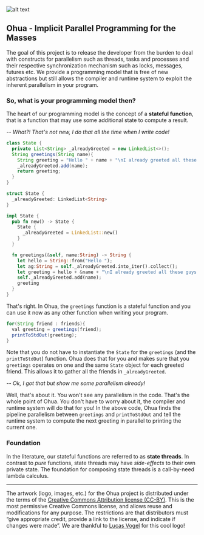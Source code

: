 ![alt text](https://github.com/ohua-dev/ohua.github.io/blob/master/ohua_logo.jpg "Ohua")

## Ohua - Implicit Parallel Programming for the Masses

The goal of this project is to release the developer from the burden to deal with constructs for parallelism such as threads, tasks and processes and their respective synchronization mechanism such as locks, messages, futures etc. We provide a programming model that is free of new abstractions but still allows the compiler and runtime system to exploit the inherent parallelism in your program.

### So, what is your programming model then?

The heart of our programming model is the concept of a **stateful function**, that is a function that may use some additional state to compute a result.

_-- What?! That's not new, I do that all the time when I write code!_

```java
class State {
  private List<String> _alreadyGreeted = new LinkedList<>();
  String greetings(String name){
    String greeting = "Hello " + name + "\nI already greeted all these guys: " + _alreadyGreeted;
    _alreadyGreeted.add(name);
    return greeting;
  }
}
```

```rust
struct State {
  _alreadyGreeted: LinkedList<String>
}

impl State {
  pub fn new() -> State {
    State {
      _alreadyGreeted = LinkedList::new()
    }
  }

  fn greetings(&self, name:String) -> String {
    let hello = String::from("Hello ");
    let ag:String = self._alreadyGreeted.into_iter().collect();
    let greeting = hello + &name + "\nI already greeted all these guys: " + &ag;
    self._alreadyGreeted.add(name);
    greeting
  }
}
```

That's right. In Ohua, the `greetings` function is a stateful function and you can use it now as any other function when writing your program.

```java
for(String friend : friends){
  val greeting = greetings(friend);
  printToStdOut(greeting);
}
```

Note that you do not have to instantiate the `State` for the `greetings` (and the `printToStdOut`) function. Ohua does that for you and makes sure that you `greetings` operates on one and the same `State` object for each greeted friend. This allows it to gather all the friends in `_alreadyGreeted`.

_--  Ok, I got that but show me some parallelism already!_

Well, that's about it. You won't see any parallelism in the code. That's the whole point of Ohua. You don't have to worry about it, the compiler and runtime system will do that for you! In the above code, Ohua finds the pipeline parallelism between `greetings` and `printToStdOut` and tell the runtime system to compute the next greeting in parallel to printing the current one.


### Foundation

In the literature, our stateful functions are referred to as **state threads**. In contrast to _pure_ functions, state threads may have _side-effects_ to their own private state. The foundation for composing state threads is a call-by-need lambda calculus.



***

The artwork (logo, images, etc.) for the Ohua project is distributed under the terms of the [Creative Commons Attribution license (CC-BY)](https://creativecommons.org/licenses/by/4.0/). This is the most permissive Creative Commons license, and allows reuse and modifications for any purpose. The restrictions are that distributors must “give appropriate credit, provide a link to the license, and indicate if changes were made”.
We are thankful to [Lucas Vogel](https://github.com/lucasvog) for this cool logo!
